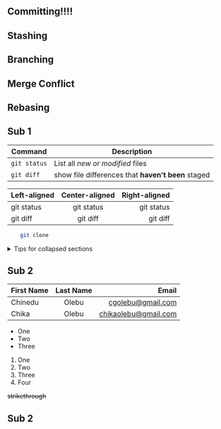 ## Committing!!!!

## Stashing

## Branching

## Merge Conflict

## Rebasing


## Sub 1

| Command | Description |
| --- | --- |
| `git status` | List all *new or modified* files |
| `git diff` | show file differences that **haven't been** staged |

| Left-aligned | Center-aligned | Right-aligned |
| :---| :---: | ---: |
| git status | git status | git status |
| git diff | git diff | git diff |

```sh
    git clone
```
<details>
  <summary>
    Tips for collapsed sections
  </summary>
  
  ```py
    print ("hello world")
  ```
```mermaid
  graph TD;
  A --> B;
  A --> C;
  B --> D;
  C --> D;
```
</details>

## Sub 2

| First Name | Last Name | Email |
| :---------- | :---------: | ------: |
| Chinedu | Olebu | cgolebu@gmail.com |
| Chika | Olebu | chikaolebu@gmail.com |

- One
- Two
- Three

1. One
1. Two
1. Three
1. Four

~~strikethrough~~

## Sub 2


